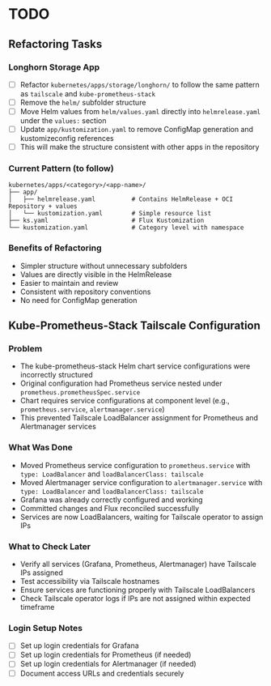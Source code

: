 # TODO

## Refactoring Tasks

### Longhorn Storage App
- [ ] Refactor `kubernetes/apps/storage/longhorn/` to follow the same pattern as `tailscale` and `kube-prometheus-stack`
- [ ] Remove the `helm/` subfolder structure
- [ ] Move Helm values from `helm/values.yaml` directly into `helmrelease.yaml` under the `values:` section
- [ ] Update `app/kustomization.yaml` to remove ConfigMap generation and kustomizeconfig references
- [ ] This will make the structure consistent with other apps in the repository

### Current Pattern (to follow)
```
kubernetes/apps/<category>/<app-name>/
├── app/
│   ├── helmrelease.yaml          # Contains HelmRelease + OCI Repository + values
│   └── kustomization.yaml        # Simple resource list
├── ks.yaml                       # Flux Kustomization
└── kustomization.yaml            # Category level with namespace
```

### Benefits of Refactoring
- Simpler structure without unnecessary subfolders
- Values are directly visible in the HelmRelease
- Easier to maintain and review
- Consistent with repository conventions
- No need for ConfigMap generation

## Kube-Prometheus-Stack Tailscale Configuration

### Problem
- The kube-prometheus-stack Helm chart service configurations were incorrectly structured
- Original configuration had Prometheus service nested under `prometheus.prometheusSpec.service`
- Chart requires service configurations at component level (e.g., `prometheus.service`, `alertmanager.service`)
- This prevented Tailscale LoadBalancer assignment for Prometheus and Alertmanager services

### What Was Done
- Moved Prometheus service configuration to `prometheus.service` with `type: LoadBalancer` and `loadBalancerClass: tailscale`
- Moved Alertmanager service configuration to `alertmanager.service` with `type: LoadBalancer` and `loadBalancerClass: tailscale`
- Grafana was already correctly configured and working
- Committed changes and Flux reconciled successfully
- Services are now LoadBalancers, waiting for Tailscale operator to assign IPs

### What to Check Later
- Verify all services (Grafana, Prometheus, Alertmanager) have Tailscale IPs assigned
- Test accessibility via Tailscale hostnames
- Ensure services are functioning properly with Tailscale LoadBalancers
- Check Tailscale operator logs if IPs are not assigned within expected timeframe

### Login Setup Notes
- [ ] Set up login credentials for Grafana
- [ ] Set up login credentials for Prometheus (if needed)
- [ ] Set up login credentials for Alertmanager (if needed)
- [ ] Document access URLs and credentials securely
